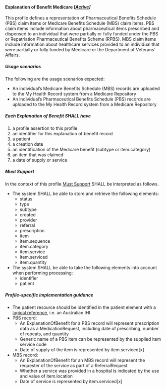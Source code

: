 #### Explanation of Benefit Medicare *[[Active](http://hl7.org/fhir/stu3/valueset-publication-status.html)]*

This profile defines a representation of Pharmaceutical Benefits Schedule (PBS) claim items or Medicare Benefits Schedule (MBS) claim items. PBS claim items include information about pharmaceutical items prescribed and dispensed to an individual that were partially or fully funded under the PBS or Repatriation Pharmaceutical Benefits Scheme (RPBS). MBS claim items include information about healthcare services provided to an individual that were partially or fully funded by Medicare or the Department of Veterans' Affairs.

##### **Usage scenarios**
The following are the usage scenarios expected:
* An individual’s Medicare Benefits Schedule (MBS) records are uploaded to the My Health Record system from a Medicare Repository
* An individual’s Pharmaceutical Benefits Schedule (PBS) records are uploaded to the My Health Record system from a Medicare Repository

##### **Each Explanation of Benefit SHALL have**
1. a profile assertion to this profile
1. an identifier for this explanation of benefit record 
1. a patient
1. a creation date
1. an identification of the Medicare benefit (subtype or item.category)
1. an item that was claimed
1. a date of supply or service

##### **Must Support**
In the context of this profile [Must Support](http://hl7.org/fhir/STU3/conformance-rules.html#mustSupport) SHALL be interpreted as follows.
* The system SHALL be able to store and retrieve the following elements:
    * status
    * type
    * subtype
    * created
    * provider
    * referral
    * prescription
    * item
    * item.sequence
    * item.category
    * item.service
    * item.serviced
    * item.quantity
* The system SHALL be able to take the following elements into account when performing processing:
    * identifier
    * patient
 
##### **Profile-specific implementation guidance**
* The patient resource should be identified in the patient element with a [logical reference](https://www.hl7.org/fhir/STU3/references.html#logical), i.e. an Australian IHI
* PBS record: 
    * An ExplanationOfBenefit for a PBS record will represent prescription data as a MedicationRequest, including date of prescribing, number of repeats, and quantity
    * Generic name of a PBS item can be represented by the supplied item service code
    * Date of supply of the item is represented by item.serviced[x]
* MBS record: 
    * An ExplanationOfBenefit for an MBS record will represent the requester of the service as part of a ReferralRequest
    * Whether a service was provided in a hospital is indicated by the use and value of item.location
    * Date of service is represented by item.serviced[x]




